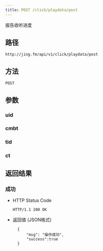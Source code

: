 ```yaml
---
title: POST /click/playdata/post
---
```


报告收听进度

## 路径

    http://jing.fm/api/v1/click/playdata/post

## 方法
    
    POST

## 参数

### uid

### cmbt

### tid

### ct

## 返回结果

### 成功

- HTTP Status Code

    `HTTP/1.1 200 OK`

- 返回值 (JSON格式)

        {
            "msg": "操作成功",
            "success":true
        }
